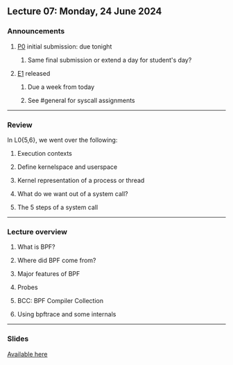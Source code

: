 ## Lecture 07: Monday, 24 June 2024

### Announcements

1. [P0](/assignments/P0.md) initial submission: due tonight

    1. Same final submission or extend a day for student's day?

1. [E1](/assignments/E1.md) released

    1. Due a week from today

    1. See #general for syscall assignments

---

### Review

In L0{5,6}, we went over the following:

1. Execution contexts

1. Define kernelspace and userspace

1. Kernel representation of a process or thread

1. What do we want out of a system call?

1. The 5 steps of a system call

---

### Lecture overview

1. What is BPF?

1. Where did BPF come from?

1. Major features of BPF

1. Probes

1. BCC: BPF Compiler Collection

1. Using bpftrace and some internals

---

### Slides

[Available here](/slides/bpf.html)
